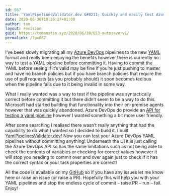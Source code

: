 ```yaml
---
id: 667
title: 'YamlPipelinesValidator.dev &#8211; Quickly and easily test Azure DevOps YAML pipelines'
date: 2020-06-30T10:26:27+01:00
author: tom
layout: revision
guid: https://tomaustin.xyz/2020/06/30/653-autosave-v1/
permalink: /?p=667
---
```

I&#8217;ve been slowly migrating all my [Azure DevOps](https://azure.microsoft.com/en-us/services/devops/) pipelines to the new [YAML](https://docs.microsoft.com/en-us/azure/devops/pipelines/yaml-schema?view=azure-devops&tabs=schema%2Cparameter-schema) format and really been enjoying the benefits however there is currently no way to test a YAML pipeline before committing it. Having to commit the YAML before seeing if it&#8217;s valid may be fine if you&#8217;re just pushing to master and have no branch policies but if you have branch policies that require the use of pull requests (as you probably should) it soon becomes tedious when the pipeline fails due to it being invalid in some way.

What I really wanted was a way to test if the pipeline was syntactically correct before committing it but there didn&#8217;t seem to be a way to do this. Microsoft had started building that functionality into their on-premise agents however that was quickly abandoned. Azure DevOps do provide an [API for testing a yaml pipeline](https://docs.microsoft.com/en-us/azure/devops/release-notes/2020/sprint-165-update#preview-fully-parsed-yaml-document-without-committing-or-running-the-pipeline) however I wanted something a bit more user friendly. 

After some searching I realised there wasn&#8217;t really anything that had the capability to do what I wanted so I decided to build it. I built [YamlPipelinesValidator.dev](https://yamlpipelinesvalidator.dev/)! Now you can test your Azure DevOps YAML pipelines without committing anything! Underneath the UI it is just calling the Azure DevOps API so has the same limitations such as not being able to check the contents of variables or checking for correct values however it will stop you needing to commit over and over again just to check if it has the correct syntax or your task properties are correct!

All the code is available on my [GitHub](https://github.com/tomaustin700/YAMLPipelineValidator) so if you have any issues let me know here or raise an issue (or raise a PR). Hopefully this will help you with your YAML pipelines and stop the endless cycle of commit &#8211; raise PR &#8211; run &#8211; fail. Enjoy!